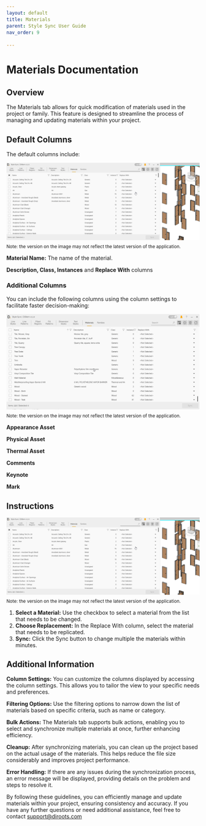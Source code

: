 ```yaml
---
layout: default
title: Materials
parent: Style Sync User Guide
nav_order: 9

---
```


# Materials Documentation

##  Overview

The Materials tab allows for quick modification of materials used in the project or family. This feature is designed to streamline the process of managing and updating materials within your project.

##  Default Columns

The default columns include:

![DiStem Style Sync - Sync Materials](../../../assets\images\StyleSync\DS_SS_MT_SyncMaterials.gif)  
<sub>Note: the version on the image may not reflect the latest version of the application.</sub>


**Material Name:** The name of the material.

**Description, Class, Instances** and **Replace With** columns

### Additional Columns

You can include the following columns using the column settings to facilitate faster decision-making:

![DiStem Style Sync - Materials UI](../../../assets\images\StyleSync\DS_SS_MT_Columns.gif)  
<sub>Note: the version on the image may not reflect the latest version of the application.</sub>


**Appearance Asset**

**Physical Asset**

**Thermal Asset**

**Comments**

**Keynote**

**Mark**

##  Instructions

![DiStem Style Sync - Sync Materials](../../../assets\images\StyleSync\DS_SS_MT_SyncMaterials.gif)  
<sub>Note: the version on the image may not reflect the latest version of the application.</sub>


1. **Select a Material:** Use the checkbox to select a material from the list that needs to be changed.
2. **Choose Replacement:** In the Replace With column, select the material that needs to be replicated.
3. **Sync:** Click the Sync button to change multiple the materials within minutes.



##  Additional Information

**Column Settings:** You can customize the columns displayed by accessing the column settings. This allows you to tailor the view to your specific needs and preferences.

**Filtering Options:** Use the filtering options to narrow down the list of materials based on specific criteria, such as name or category.

**Bulk Actions:** The Materials tab supports bulk actions, enabling you to select and synchronize multiple materials at once, further enhancing efficiency.

**Cleanup:** After synchronizing materials, you can clean up the project based on the actual usage of the materials. This helps reduce the file size considerably and improves project performance.

**Error Handling:** If there are any issues during the synchronization process, an error message will be displayed, providing details on the problem and steps to resolve it.

By following these guidelines, you can efficiently manage and update materials within your project, ensuring consistency and accuracy. If you have any further questions or need additional assistance, feel free to contact support@diroots.com